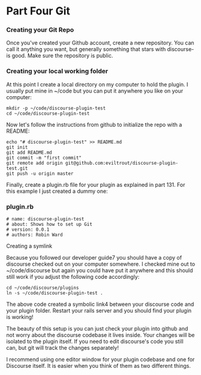 # Part Four Git

### Creating your Git Repo

Once you've created your Github account, create a new repository. You can call it anything you want, but generally something that stars with discourse- is good. Make sure the repository is public. 

### Creating your local working folder

At this point I create a local directory on my computer to hold the plugin. I usually put mine in ~/code but you can put it anywhere you like on your computer:

    mkdir -p ~/code/discourse-plugin-test
    cd ~/code/discourse-plugin-test

Now let's follow the instructions from github to initialize the repo with a README:

    echo "# discourse-plugin-test" >> README.md
    git init
    git add README.md
    git commit -m "first commit"
    git remote add origin git@github.com:eviltrout/discourse-plugin-test.git
    git push -u origin master

Finally, create a plugin.rb file for your plugin as explained in part 131. For this example I just created a dummy one:

### plugin.rb

    # name: discourse-plugin-test
    # about: Shows how to set up Git
    # version: 0.0.1
    # authors: Robin Ward

Creating a symlink

Because you followed our developer guide7 you should have a copy of discourse checked out on your computer somewhere. I checked mine out to ~/code/discourse but again you could have put it anywhere and this should still work if you adjust the following code accordingly:

    cd ~/code/discourse/plugins
    ln -s ~/code/discourse-plugin-test .

The above code created a symbolic link4 between your discourse code and your plugin folder. Restart your rails server and you should find your plugin is working!

The beauty of this setup is you can just check your plugin into github and not worry about the discourse codebase it lives inside. Your changes will be isolated to the plugin itself. If you need to edit discourse's code you still can, but git will track the changes separately!

I recommend using one editor window for your plugin codebase and one for Discourse itself. It is easier when you think of them as two different things.

